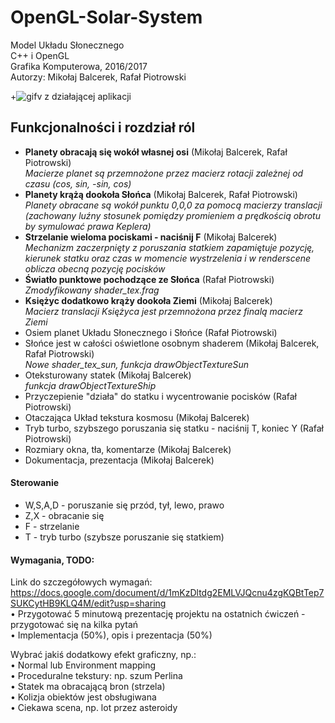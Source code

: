 # OpenGL-Solar-System
Model Układu Słonecznego  
C++ i OpenGL  
Grafika Komputerowa, 2016/2017  
Autorzy: Mikołaj Balcerek, Rafał Piotrowski  

+![gifv z działającej aplikacji](http://i.imgur.com/OA8eeXt.gifv)


## Funkcjonalności i rozdział ról

- **Planety obracają się wokół własnej osi** (Mikołaj Balcerek, Rafał Piotrowski)  
  *Macierze planet są przemnożone przez macierz rotacji zależnej od czasu   (cos, sin, -sin, cos)*
- **Planety krążą dookoła Słońca** (Mikołaj Balcerek, Rafał Piotrowski)  
*Planety obracane są wokół punktu 0,0,0 za pomocą macierzy translacji   (zachowany luźny stosunek pomiędzy promieniem a prędkością obrotu by symulować prawa Keplera)*
- **Strzelanie wieloma pociskami - naciśnij F** (Mikołaj Balcerek)  
*Mechanizm zaczerpnięty z poruszania statkiem zapamiętuje pozycję, kierunek statku oraz czas w momencie wystrzelenia i w renderscene oblicza obecną pozycję pocisków*
- **Światło punktowe pochodzące ze Słońca** (Rafał Piotrowski)  
*Zmodyfikowany shader_tex.frag*
- **Księżyc dodatkowo krąży dookoła Ziemi** (Mikołaj Balcerek)  
*Macierz translacji Księżyca jest przemnożona przez finalą macierz Ziemi*
- Osiem planet Układu Słonecznego i Słońce (Rafał Piotrowski)  
- Słońce jest w całości oświetlone osobnym shaderem (Mikołaj Balcerek, Rafał Piotrowski)  
*Nowe shader_tex_sun, funkcja drawObjectTextureSun*
- Oteksturowany statek (Mikołaj Balcerek)  
*funkcja drawObjectTextureShip*
- Przyczepienie "działa" do statku i wycentrowanie pocisków (Rafał Piotrowski)
- Otaczająca Układ tekstura kosmosu (Mikołaj Balcerek)
- Tryb turbo, szybszego poruszania się statku - naciśnij T, koniec Y (Rafał Piotrowski)
- Rozmiary okna, tła, komentarze (Mikołaj Balcerek)
- Dokumentacja, prezentacja (Mikołaj Balcerek)

#### Sterowanie
- W,S,A,D - poruszanie się przód, tył, lewo, prawo
- Z,X - obracanie się
- F - strzelanie
- T - tryb turbo (szybsze poruszanie się statkiem)

#### Wymagania, TODO:  
Link do szczegółowych wymagań: https://docs.google.com/document/d/1mKzDltdg2EMLVJQcnu4zgKQBtTep7SUKCytHB9KLQ4M/edit?usp=sharing  
• Przygotować 5 minutową prezentację projektu na ostatnich ćwiczeń -  
przygotować się na kilka pytań  
• Implementacja (50%), opis i prezentacja (50%)  

Wybrać jakiś dodatkowy efekt graficzny, np.:  
• Normal lub Environment mapping  
• Proceduralne tekstury: np. szum Perlina  
• Statek ma obracającą bron (strzela)  
• Kolizja obiektów jest obsługiwana  
• Ciekawa scena, np. lot przez asteroidy  


 
